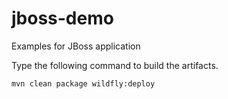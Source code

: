 # jboss-demo
Examples for JBoss application

Type the following command to build the artifacts.

    mvn clean package wildfly:deploy